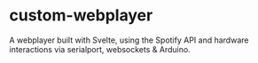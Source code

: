 # custom-webplayer

A webplayer built with Svelte, using the Spotify API and hardware interactions via serialport, websockets &amp; Arduino.
